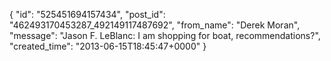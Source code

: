  {
   "id": "525451694157434",
   "post_id": "462493170453287_492149117487692",
   "from_name": "Derek Moran",
   "message": "Jason F. LeBlanc: I am shopping for boat, recommendations?",
   "created_time": "2013-06-15T18:45:47+0000"
 }
